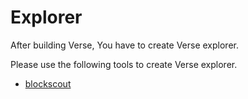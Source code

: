 # Explorer
After building Verse, You have to create Verse explorer.

Please use the following tools to create Verse explorer.
- [blockscout](https://docs.blockscout.com/)